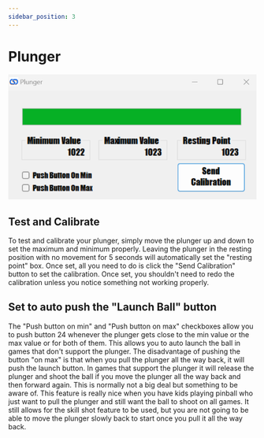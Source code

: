```yaml
---
sidebar_position: 3
---
```


# Plunger

![image](./img/plunger.png)

## Test and Calibrate

To test and calibrate your plunger, simply move the plunger up and down to set the maximum and minimum properly. Leaving the plunger in the resting position with no movement for 5 seconds will automatically set the "resting point" box. Once set, all you need to do is click the "Send Calibration" button to set the calibration. Once set, you shouldn't need to redo the calibration unless you notice something not working properly.

## Set to auto push the "Launch Ball" button

The "Push button on min" and "Push button on max" checkboxes allow you to push button 24 whenever the plunger gets close to the min value or the max value or for both of them. This allows you to auto launch the ball in games that don't support the plunger. The disadvantage of pushing the button "on max" is that when you pull the plunger all the way back, it will push the launch button. In games that support the plunger it will release the plunger and shoot the ball if you move the plunger all the way back and then forward again. This is normally not a big deal but something to be aware of. This feature is really nice when you have kids playing pinball who just want to pull the plunger and still want the ball to shoot on all games. It still allows for the skill shot feature to be used, but you are not going to be able to move the plunger slowly back to start once you pull it all the way back.